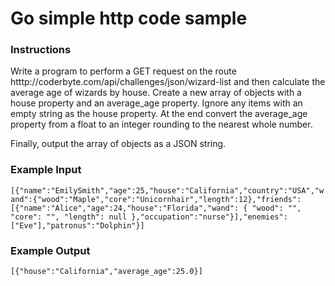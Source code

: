 # Go simple http code sample

### Instructions 
Write a program to perform a GET request on the route htttp://coderbyte.com/api/challenges/json/wizard-list and then calculate the average age of wizards by house. Create a new array of objects with a house property and an average_age property. Ignore any items with an empty string as the house property. At the end convert the average_age property from a float to an integer rounding to the nearest whole number.

Finally, output the array of objects as a JSON string.

### Example Input
`[{"name":"EmilySmith","age":25,"house":"California","country":"USA","wand":{"wood":"Maple","core":"Unicornhair","length":12},"friends":[{"name":"Alice","age":24,"house":"Florida","wand": { "wood": "", "core": "", "length": null },"occupation":"nurse"}],"enemies":["Eve"],"patronus":"Dolphin"}]`

### Example Output
`[{"house":"California","average_age":25.0}]`
